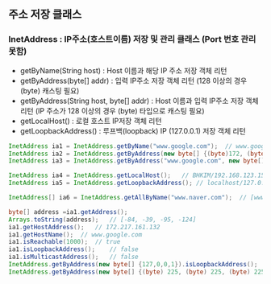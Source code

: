 ## 주소 저장 클래스

### InetAddress : IP주소(호스트이름) 저장 및 관리 클래스 (Port 번호 관리 못함)

- getByName(String host) : Host 이름과 해당 IP 주소 저장 객체 리턴
- getByAddress(byte[] addr) : 입력 IP주소 저장 객체 리턴 (128 이상의 경우 (byte) 캐스팅 필요)
- getByAddress(String host, byte[] addr) : Host 이름과 입력 IP주소 저장 객체 리턴 (IP 주소가 128 이상의 경우 (byte) 타입으로 캐스팅 필요)
- getLocalHost() : 로컬 호스트 IP저장 객체 리턴
- getLoopbackAddress() : 루프백(loopback) IP (127.0.0.1) 저장 객체 리턴

```java
InetAddress ia1 = InetAddress.getByName("www.google.com");  // www.google.com / 172.217.161.132
InetAddress ia2 = InetAddress.getByAddress(new byte[] {(byte)172, (byte) 217, (byte) 161, (byte) 132}); // 172.217.161.132
InetAddress ia3 = InetAddress.getByAddress("www.google.com", new byte[] {(byte)172, (byte) 217, (byte) 161, (byte) 132}); // www.google.com/172.217.161.132

InetAddress ia4 = InetAddress.getLocalHost();   // BHKIM/192.168.123.159
InetAddress ia5 = InetAddress.getLoopbackAddress(); // localhost/127.0.0.1

InetAddress[] ia6 = InetAddress.getAllByName("www.naver.com");  // [www.naver.com/210.89.164.90, www.naver.com/210.89.160.88]


```

```java
byte[] address =ia1.getAddress();
Arrays.toString(address);   // [-84, -39, -95, -124]
ia1.getHostAddress();   // 172.217.161.132
ia1.getHostName();  // www.google.com
ia1.isReachable(1000);  // true
ia1.isLoopbackAddress();    // false
ia1.isMulticastAddress();   // false
InetAddress.getByAddress(new byte[] {127,0,0,1}).isLoopbackAddress();   // true
InetAddress.getByAddress(new byte[] {(byte) 225, (byte) 225, (byte) 225, (byte) 225}).isMulticastAddress();    // true
```